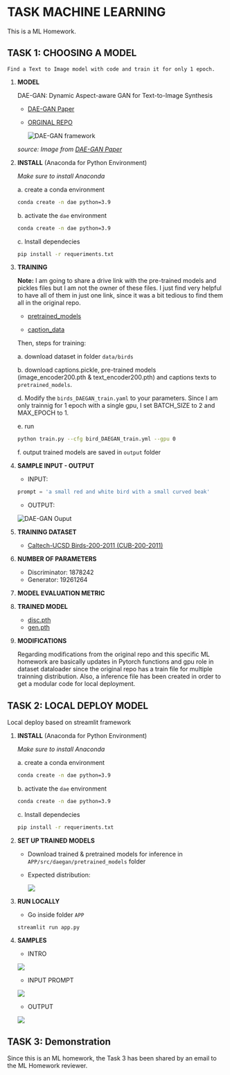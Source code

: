 # TASK MACHINE LEARNING

This is a ML Homework.

## TASK 1: CHOOSING A MODEL

    Find a Text to Image model with code and train it for only 1 epoch.

1. **MODEL** 

    DAE-GAN: Dynamic Aspect-aware GAN for Text-to-Image Synthesis

    * [DAE-GAN Paper](https://openaccess.thecvf.com/content/ICCV2021/papers/Ruan_DAE-GAN_Dynamic_Aspect-Aware_GAN_for_Text-to-Image_Synthesis_ICCV_2021_paper.pdf)
    * [ORGINAL REPO](https://github.com/hiarsal/DAE-GAN)


        ![DAE-GAN framework](images/framework.png)

    *source: Image from [DAE-GAN Paper](https://openaccess.thecvf.com/content/ICCV2021/papers/Ruan_DAE-GAN_Dynamic_Aspect-Aware_GAN_for_Text-to-Image_Synthesis_ICCV_2021_paper.pdf)*

2. **INSTALL** (Anaconda for Python Environment)

    *Make sure to install Anaconda*

    a. create a conda environment 
    ```bash
    conda create -n dae python=3.9
    ```
    b. activate the `dae` environment
    ```bash
    conda create -n dae python=3.9
    ```
    c. Install dependecies
    ```bash
    pip install -r requeriments.txt
    ```

3. **TRAINING**

    **Note:**
    I am going to share a drive link with the pre-trained models and pickles files but I am not the owner of these files. I just find very helpful to have all of them in just one link, since it was a bit tedious to find them all in the original repo. 

    * [pretrained_models](https://drive.google.com/drive/folders/16FaCL_XToR0fX8KJRjkhPVYfLusLe0Mj?usp=drive_link)

    * [caption_data](https://drive.google.com/drive/folders/1V3uUyplzS1B-TSUeI_T56puykf0rl_L6?usp=sharing)

    Then, steps for training:

    a. download dataset in folder `data/birds`

    b. download captions.pickle, pre-trained models (image_encoder200.pth & text_encoder200.pth) and captions texts to `pretrained_models`.

    d. Modify the `birds_DAEGAN_train.yaml` to your parameters. Since I am only trainnig for 1 epoch with a single gpu, I set BATCH_SIZE to 2 and MAX_EPOCH to 1.

    e. run 
    ```bash
    python train.py --cfg bird_DAEGAN_train.yml --gpu 0
    ```

    f. output trained models are saved in `output` folder

    


4. **SAMPLE INPUT - OUTPUT**

    * INPUT: 
    ```python
    prompt = 'a small red and white bird with a small curved beak'
    ```
    * OUTPUT:

    ![DAE-GAN Ouput](APP/src/output/image_0.png)


5. **TRAINING DATASET**

    * [Caltech-UCSD Birds-200-2011 (CUB-200-2011)](http://www.vision.caltech.edu/datasets/cub_200_2011/)


6. **NUMBER OF PARAMETERS**

    * Discriminator: 1878242
    * Generator: 19261264

7. **MODEL EVALUATION METRIC**

8. **TRAINED MODEL**

    * [disc.pth](https://drive.google.com/drive/folders/1tuLivH_jDZtM-kt0Cgjb3UD7OIewVvZy?usp=sharing)
    * [gen.pth](https://drive.google.com/drive/folders/1tuLivH_jDZtM-kt0Cgjb3UD7OIewVvZy?usp=sharing)

9. **MODIFICATIONS**

    Regarding modifications from the original repo and this specific ML homework are basically updates in Pytorch functions and gpu role in dataset dataloader since the original repo has a train file for multiple trainning distribution. Also, a inference file has been created in order to get a modular code for local deployment.



## TASK 2: LOCAL DEPLOY MODEL

Local deploy based on streamlit framework

1. **INSTALL** (Anaconda for Python Environment)

    *Make sure to install Anaconda*

    a. create a conda environment 
    ```bash
    conda create -n dae python=3.9
    ```
    b. activate the `dae` environment
    ```bash
    conda create -n dae python=3.9
    ```
    c. Install dependecies
    ```bash
    pip install -r requeriments.txt
    ```

2. **SET UP TRAINED MODELS**

    * Download trained & pretrained models for inference in `APP/src/daegan/pretrained_models` folder   
    * Expected distribution:
    
        ![](images/trained_models_distribution_app.png)

2. **RUN LOCALLY**

    * Go inside folder `APP`
    ```bash
    streamlit run app.py 
    ```

3. **SAMPLES**

    * INTRO

    ![](images/intro_deploy.png)

    * INPUT PROMPT

    ![](images/input_prompt_deploy.png)

    * OUTPUT

    ![](images/output.png)


## TASK 3: Demonstration

Since this is an ML homework, the Task 3 has been shared by an email to the ML Homework reviewer.